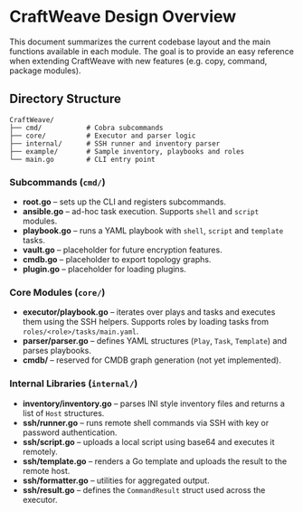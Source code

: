 # CraftWeave Design Overview

This document summarizes the current codebase layout and the main functions available in each module. The goal is to provide an easy reference when extending CraftWeave with new features (e.g. copy, command, package modules).

## Directory Structure

```
CraftWeave/
├── cmd/           # Cobra subcommands
├── core/          # Executor and parser logic
├── internal/      # SSH runner and inventory parser
├── example/       # Sample inventory, playbooks and roles
└── main.go        # CLI entry point
```

### Subcommands (`cmd/`)
- **root.go** – sets up the CLI and registers subcommands.
- **ansible.go** – ad-hoc task execution. Supports `shell` and `script` modules.
- **playbook.go** – runs a YAML playbook with `shell`, `script` and `template` tasks.
- **vault.go** – placeholder for future encryption features.
- **cmdb.go** – placeholder to export topology graphs.
- **plugin.go** – placeholder for loading plugins.

### Core Modules (`core/`)
- **executor/playbook.go** – iterates over plays and tasks and executes them using the SSH helpers. Supports roles by loading tasks from `roles/<role>/tasks/main.yaml`.
- **parser/parser.go** – defines YAML structures (`Play`, `Task`, `Template`) and parses playbooks.
- **cmdb/** – reserved for CMDB graph generation (not yet implemented).

### Internal Libraries (`internal/`)
- **inventory/inventory.go** – parses INI style inventory files and returns a list of `Host` structures.
- **ssh/runner.go** – runs remote shell commands via SSH with key or password authentication.
- **ssh/script.go** – uploads a local script using base64 and executes it remotely.
- **ssh/template.go** – renders a Go template and uploads the result to the remote host.
- **ssh/formatter.go** – utilities for aggregated output.
- **ssh/result.go** – defines the `CommandResult` struct used across the executor.

